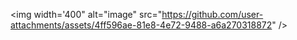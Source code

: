 <img width='400" alt="image" src="https://github.com/user-attachments/assets/4ff596ae-81e8-4e72-9488-a6a270318872" />


